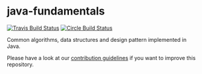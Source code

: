 # java-fundamentals
[![Travis Build Status](https://travis-ci.org/LorenzNickel/java-fundamentals.svg?branch=master)](https://travis-ci.org/LorenzNickel/java-fundamentals)
[![Circle Build Status](https://circleci.com/gh/LorenzNickel/java-fundamentals.svg?style=shield)](https://circleci.com/gh/LorenzNickel/java-fundamentals/)

Common algorithms, data structures and design pattern implemented in Java.

Please have a look at our [contribution guidelines](https://github.com/LorenzNickel/java-fundamentals/blob/master/docs/CONTRIBUTING.md) if you want to improve this repository.
